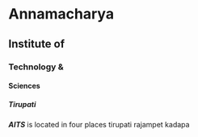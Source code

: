 # Annamacharya
## Institute of
### Technology &
#### Sciences
##### Tirupati
***AITS*** is located in four places tirupati rajampet kadapa 
